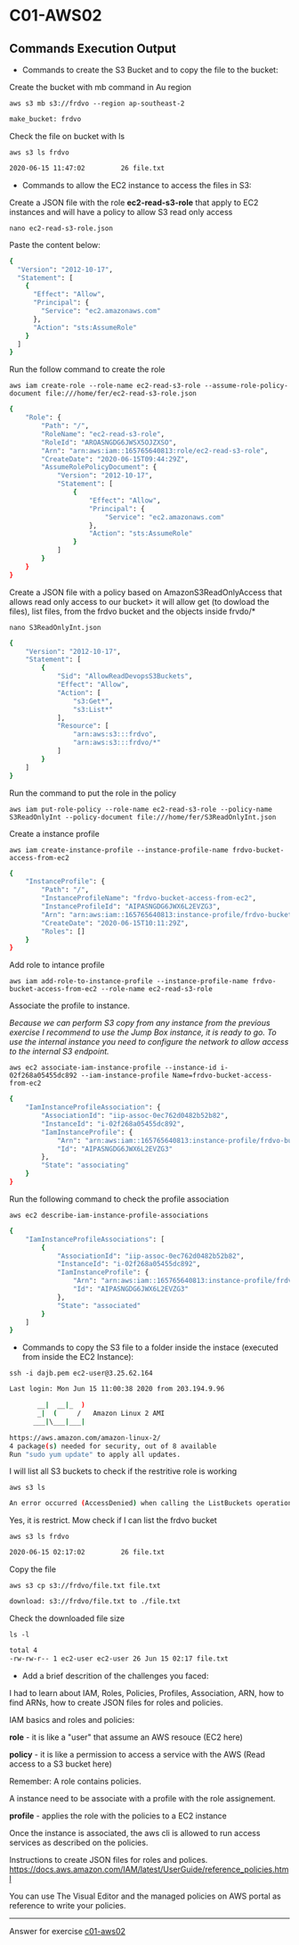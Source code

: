 # C01-AWS02

## Commands Execution Output

- Commands to create the S3 Bucket and to copy the file to the bucket:

Create the bucket with mb command in Au region

`aws s3 mb s3://frdvo --region ap-southeast-2`

````bash
make_bucket: frdvo
````

Check the file on bucket with ls

`aws s3 ls frdvo`

````bash
2020-06-15 11:47:02         26 file.txt
````

- Commands to allow the EC2 instance to access the files in S3:

Create a JSON file with the role **ec2-read-s3-role** that apply to EC2 instances and will have a policy to allow S3 read only access

`nano ec2-read-s3-role.json`

Paste the content below:
````bash
{
  "Version": "2012-10-17",
  "Statement": [
    {
      "Effect": "Allow",
      "Principal": {
        "Service": "ec2.amazonaws.com"
      },
      "Action": "sts:AssumeRole"
    }
  ]
}
````

Run the follow command to create the role

`aws iam create-role --role-name ec2-read-s3-role --assume-role-policy-document file:///home/fer/ec2-read-s3-role.json`

````bash
{
    "Role": {
        "Path": "/",
        "RoleName": "ec2-read-s3-role",
        "RoleId": "AROASNGDG6JWSX5OJZXSO",
        "Arn": "arn:aws:iam::165765640813:role/ec2-read-s3-role",
        "CreateDate": "2020-06-15T09:44:29Z",
        "AssumeRolePolicyDocument": {
            "Version": "2012-10-17",
            "Statement": [
                {
                    "Effect": "Allow",
                    "Principal": {
                        "Service": "ec2.amazonaws.com"
                    },
                    "Action": "sts:AssumeRole"
                }
            ]
        }
    }
}
````

Create a JSON file with a policy based on AmazonS3ReadOnlyAccess that allows read only access to our bucket> it will allow get (to dowload the files), list files, from the frdvo bucket and the objects inside frvdo/*

`nano S3ReadOnlyInt.json`

````bash
{
    "Version": "2012-10-17",
    "Statement": [
        {
            "Sid": "AllowReadDevopsS3Buckets",
            "Effect": "Allow",
            "Action": [
                "s3:Get*",
                "s3:List*"
            ],
            "Resource": [
                "arn:aws:s3:::frdvo",
                "arn:aws:s3:::frdvo/*"
            ]
        }
    ]
}
````

Run the command to put the role in the policy

`aws iam put-role-policy --role-name ec2-read-s3-role --policy-name S3ReadOnlyInt --policy-document file:///home/fer/S3ReadOnlyInt.json`

Create a instance profile

`aws iam create-instance-profile --instance-profile-name frdvo-bucket-access-from-ec2`

````bash
{
    "InstanceProfile": {
        "Path": "/",
        "InstanceProfileName": "frdvo-bucket-access-from-ec2",
        "InstanceProfileId": "AIPASNGDG6JWX6L2EVZG3",
        "Arn": "arn:aws:iam::165765640813:instance-profile/frdvo-bucket-access-from-ec2",
        "CreateDate": "2020-06-15T10:11:29Z",
        "Roles": []
    }
}
````

Add role to intance profile

`aws iam add-role-to-instance-profile --instance-profile-name frdvo-bucket-access-from-ec2 --role-name ec2-read-s3-role`

Associate the profile to instance.

*Because we can perform S3 copy from any instance from the previous exercise I recommend to use the Jump Box instance, it is ready to go. To use the internal instance you need to configure the network to allow access to the internal S3 endpoint.*

`aws ec2 associate-iam-instance-profile --instance-id i-02f268a05455dc892 --iam-instance-profile Name=frdvo-bucket-access-from-ec2`

````bash
{
    "IamInstanceProfileAssociation": {
        "AssociationId": "iip-assoc-0ec762d0482b52b82",
        "InstanceId": "i-02f268a05455dc892",
        "IamInstanceProfile": {
            "Arn": "arn:aws:iam::165765640813:instance-profile/frdvo-bucket-access-from-ec2",
            "Id": "AIPASNGDG6JWX6L2EVZG3"
        },
        "State": "associating"
    }
}
````

Run the following command to check the profile association

`aws ec2 describe-iam-instance-profile-associations`

````bash
{
    "IamInstanceProfileAssociations": [
        {
            "AssociationId": "iip-assoc-0ec762d0482b52b82",
            "InstanceId": "i-02f268a05455dc892",
            "IamInstanceProfile": {
                "Arn": "arn:aws:iam::165765640813:instance-profile/frdvo-bucket-access-from-ec2",
                "Id": "AIPASNGDG6JWX6L2EVZG3"
            },
            "State": "associated"
        }
    ]
}
````

- Commands to copy the S3 file to a folder inside the instace (executed from inside the EC2 Instance):

`ssh -i dajb.pem ec2-user@3.25.62.164`

````bash
Last login: Mon Jun 15 11:00:38 2020 from 203.194.9.96

       __|  __|_  )
       _|  (     /   Amazon Linux 2 AMI
      ___|\___|___|

https://aws.amazon.com/amazon-linux-2/
4 package(s) needed for security, out of 8 available
Run "sudo yum update" to apply all updates.
````

I will list all S3 buckets to check if the restritive role is working

`aws s3 ls`

````bash
An error occurred (AccessDenied) when calling the ListBuckets operation: Access Denied
````

Yes, it is restrict.  Mow check if I can list the frdvo bucket

`aws s3 ls frdvo`

````bash
2020-06-15 02:17:02         26 file.txt
````

Copy the file

`aws s3 cp s3://frdvo/file.txt file.txt`

````bash
download: s3://frdvo/file.txt to ./file.txt
````

Check the downloaded file size

`ls -l`

````bash
total 4
-rw-rw-r-- 1 ec2-user ec2-user 26 Jun 15 02:17 file.txt
````

- Add a brief descrition of the challenges you faced:

I had to learn about IAM, Roles, Policies, Profiles, Association, ARN, how to find ARNs, how to create JSON files for roles and policies.

IAM basics and roles and policies:

**role** - it is like a "user" that assume an AWS resouce (EC2 here)

**policy** - it is like a permission to access a service with the AWS (Read access to a S3 bucket here)

Remember: A role contains policies. 

A instance need to be associate with a profile with the role assignement.

**profile** - applies the role with the policies to a EC2 instance

Once the instance is associated, the aws cli is allowed to run access services as described on the policies. 

Instructions to create JSON files for roles and polices.
https://docs.aws.amazon.com/IAM/latest/UserGuide/reference_policies.html

You can use The Visual Editor and the managed policies on AWS portal as reference to write your policies.



***
Answer for exercise [c01-aws02](https://github.com/devopsacademyau/academy/blob/635775538e8ad7793b305f48064b09e23c626fb7/classes/01class/exercises/c01-aws02/README.md)